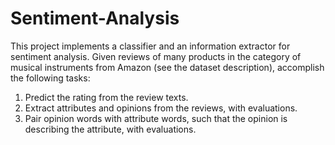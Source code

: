 # Sentiment-Analysis
This project implements a classifier and an information extractor for sentiment analysis. Given reviews of many products in the category of musical instruments from Amazon (see the dataset description), accomplish the following tasks:

1. Predict the rating from the review texts.
2. Extract attributes and opinions from the reviews, with evaluations.
3. Pair opinion words with attribute words, such that the opinion is describing the
attribute, with evaluations.

